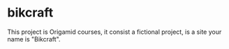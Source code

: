 # bikcraft
This project is Origamid courses, it consist a fictional project, is a site your name is "Bikcraft".
